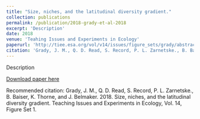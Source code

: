 ```yaml
---
title: "Size, niches, and the latitudinal diversity gradient."
collection: publications
permalink: /publication/2018-grady-et-al-2018
excerpt: 'Description'
date: 2018
venue: 'Teahing Issues and Experiments in Ecology'
paperurl: 'http://tiee.esa.org/vol/v14/issues/figure_sets/grady/abstract.html'
citation: 'Grady, J. M., Q. D. Read, S. Record, P. L. Zarnetske., B. Baiser, K. Thorne, and J. Belmaker. 2018. Size, niches, and the latitudinal diversity gradient. Teaching Issues and Experiments in Ecology, Vol. 14, Figure Set 1.'
---
```

Description

[Download paper here](http://tiee.esa.org/vol/v14/issues/figure_sets/grady/abstract.html)

Recommended citation: Grady, J. M., Q. D. Read, S. Record, P. L. Zarnetske., B. Baiser, K. Thorne, and J. Belmaker. 2018. Size, niches, and the latitudinal diversity gradient. Teaching Issues and Experiments in Ecology, Vol. 14, Figure Set 1.